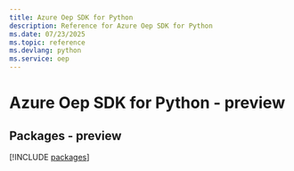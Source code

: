 ```yaml
---
title: Azure Oep SDK for Python
description: Reference for Azure Oep SDK for Python
ms.date: 07/23/2025
ms.topic: reference
ms.devlang: python
ms.service: oep
---
```

# Azure Oep SDK for Python - preview
## Packages - preview
[!INCLUDE [packages](oep-index.md)]